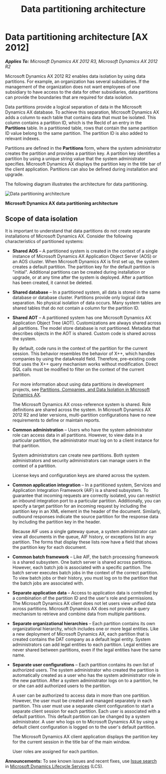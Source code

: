 ﻿---
title: Data partitioning architecture
TOCTitle: Data partitioning architecture
ms:assetid: 27ba6c51-7ea7-4403-867a-46ccc1ee053a
ms:mtpsurl: https://technet.microsoft.com/en-us/library/JJ728665(v=AX.60)
ms:contentKeyID: 49556573
ms.date: 04/18/2014
mtps_version: v=AX.60
---

# Data partitioning architecture [AX 2012]


_**Applies To:** Microsoft Dynamics AX 2012 R3, Microsoft Dynamics AX 2012 R2_

Microsoft Dynamics AX 2012 R2 enables data isolation by using data partitions. For example, an organization has several subsidiaries. If the management of the organization does not want employees of one subsidiary to have access to the data for other subsidiaries, data partitions can provide the boundaries that are required for data isolation.

Data partitions provide a logical separation of data in the Microsoft Dynamics AX database. To achieve this separation, Microsoft Dynamics AX adds a column to each table that contains data that must be isolated. This column contains a partition ID, which is the RecId of an entry in the **Partitions** table. In a partitioned table, rows that contain the same partition ID value belong to the same partition. The partition ID is also added to relevant indexes.

Partitions are defined in the **Partitions** form, where the system administrator creates the partition and provides a partition key. A partition key identifies a partition by using a unique string value that the system administrator specifies. Microsoft Dynamics AX displays the partition key in the title bar of the client application. Partitions can also be defined during installation and upgrade.

The following diagram illustrates the architecture for data partitioning.

![Data partitioning architecture](images/JJ728665.AX6_2_Sysdocs_partition_architecture_conceptual(AX.60).jpg "Data partitioning architecture")

**Microsoft Dynamics AX data partitioning architecture**

## Scope of data isolation

It is important to understand that data partitions do not create separate installations of Microsoft Dynamics AX. Consider the following characteristics of partitioned systems:

  - **Shared AOS** – A partitioned system is created in the context of a single instance of Microsoft Dynamics AX Application Object Server (AOS) or an AOS cluster. When Microsoft Dynamics AX is first set up, the system creates a default partition. The partition key for the default partition is "initial". Additional partitions can be created during installation or upgrade, or at any time after the system is deployed. After a partition has been created, it cannot be deleted.

  - **Shared database** – In a partitioned system, all data is stored in the same database or database cluster. Partitions provide only logical data separation. No physical isolation of data occurs. Many system tables are shared tables that do not contain a column for the partition ID.

  - **Shared AOT** – A partitioned system has one Microsoft Dynamics AX Application Object Tree (AOT). Customizations are always shared across all partitions. The model store database is not partitioned. Metadata that describes objects in the AOT is shared. Custom code is shared across the system.
    
    By default, code runs in the context of the partition for the current session. This behavior resembles the behavior of X++, which handles companies by using the dataAreaId field. Therefore, pre-existing code that uses the X++ query mechanism works without modification. Direct SQL calls must be modified to filter on the context of the current partition.
    
    For more information about using data partitions in development projects, see [Partitions, Companies, and Data Isolation in Microsoft Dynamics AX](https://technet.microsoft.com/en-us/library/jj677285\(v=ax.60\)).
    
    The Microsoft Dynamics AX cross-reference system is shared. Role definitions are shared across the system. In Microsoft Dynamics AX 2012 R2 and later versions, multi-partition configurations have no new requirements to define or maintain reports.

  - **Common administration** – Users who have the system administrator role can access data in all partitions. However, to view data in a particular partition, the administrator must log on to a client instance for that partition.
    
    System administrators can create new partitions. Both system administrators and security administrators can manage users in the context of a partition.
    
    License keys and configuration keys are shared across the system.

  - **Common application integration** – In a partitioned system, Services and Application Integration Framework (AIF) is a shared subsystem. To guarantee that incoming requests are correctly isolated, you can restrict an inbound integration port to a particular partition. Additionally, you can specify a target partition for an incoming request by including the partition key in an XML element in the header of the document. Similarly, outbound responses indicate the source partition for the response data by including the partition key in the header.
    
    Because AIF uses a single gateway queue, a system administrator can view all documents in the queue, AIF history, or exceptions list in any partition. The forms that display these lists now have a field that shows the partition key for each document.

  - **Common batch framework** – Like AIF, the batch processing framework is a shared subsystem. One batch server is shared across partitions. However, each batch job is associated with a specific partition. The batch server executes batch jobs in the context of the correct partition. To view batch jobs or their history, you must log on to the partition that the batch jobs are associated with.

  - **Separate application data** – Access to application data is controlled by a combination of the partition ID and the user's role and permissions. The Microsoft Dynamics AX client does not let users view unified data across partitions. Microsoft Dynamics AX does not provide a query mechanism to retrieve and combine data from multiple partitions.

  - **Separate organizational hierarchies** – Each partition contains its own organizational hierarchy, which includes one or more legal entities. Like a new deployment of Microsoft Dynamics AX, each partition that is created contains the DAT company as a default legal entity. System administrators can add legal entities to each partition. Legal entities are never shared between partitions, even if the legal entities have the same name.

  - **Separate user configurations** – Each partition contains its own list of authorized users. The system administrator who created the partition is automatically created as a user who has the system administrator role in the new partition. After a system administrator logs on to a partition, he or she can add authorized users to the partition.
    
    A user can be authorized to access data in more than one partition. However, the user must be created and managed separately in each partition. This user must use a separate client configuration to start a separate client session for each partition. Each user is associated with a default partition. This default partition can be changed by a system administrator. A user who logs on to Microsoft Dynamics AX by using a default client configuration is logged on to the user's default partition.
    
    The Microsoft Dynamics AX client application displays the partition key for the current session in the title bar of the main window.
    
    User roles are assigned for each partition.

  
**Announcements:** To see known issues and recent fixes, use [Issue search](http://go.microsoft.com/fwlink/?linkid=389258) in [Microsoft Dynamics Lifecycle Services](http://go.microsoft.com/fwlink/?linkid=306505) (LCS).

